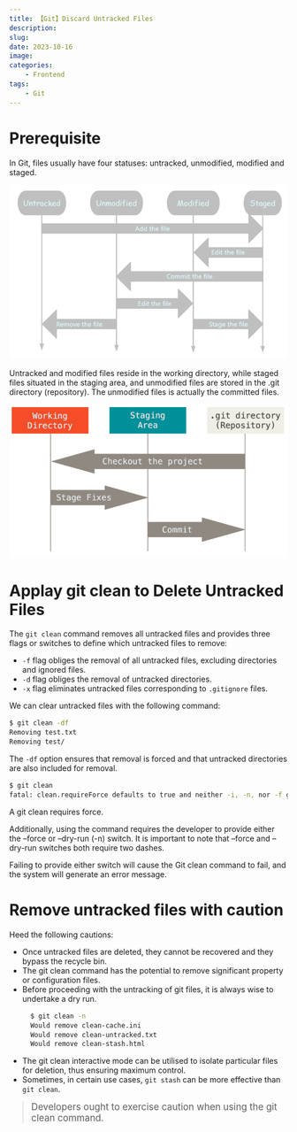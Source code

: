 ```yaml
---
title: 【Git】Discard Untracked Files
description: 
slug: 
date: 2023-10-16
image: 
categories:
    - Frontend
tags:
    - Git
---
```

# Prerequisite

In Git, files usually have four statuses: untracked, unmodified, modified and staged.

![untracked, unmodified, modified and staged](1.png)

Untracked and modified files reside in the working directory, while staged files situated in the staging area, and unmodified files are stored in the .git directory (repository). The unmodified files is actually the committed files.

![Working tree, staging area, and Git directory](2.png)

# Applay git clean to Delete Untracked Files

The `git clean` command removes all untracked files and provides three flags or switches to define which untracked files to remove: 

- `-f` flag obliges the removal of all untracked files, excluding directories and ignored files.
- `-d` flag obliges the removal of untracked directories.
- `-x` flag eliminates untracked files corresponding to `.gitignore` files.

We can clear untracked files with the following command:

```bash
$ git clean -df
Removing test.txt
Removing test/
```

The `-df` option ensures that removal is forced and that untracked directories are also included for removal.

```bash
$ git clean
fatal: clean.requireForce defaults to true and neither -i, -n, nor -f given; refusing to clean
```

A git clean requires force.

Additionally, using the command requires the developer to provide either the –force or –dry-run (-n) switch. It is important to note that –force and –dry-run switches both require two dashes.

Failing to provide either switch will cause the Git clean command to fail, and the system will generate an error message.

# Remove untracked files with caution

Heed the following cautions:

- Once untracked files are deleted, they cannot be recovered and they bypass the recycle bin.
- The git clean command has the potential to remove significant property or configuration files.
- Before proceeding with the untracking of git files, it is always wise to undertake a dry run.
  ```bash
    $ git clean -n
    Would remove clean-cache.ini
    Would remove clean-untracked.txt
    Would remove clean-stash.html
  ```
- The git clean interactive mode can be utilised to isolate particular files for deletion, thus ensuring maximum control.
- Sometimes, in certain use cases, `git stash` can be more effective than `git clean`.

> <big>Developers ought to exercise caution when using the git clean command.</big>